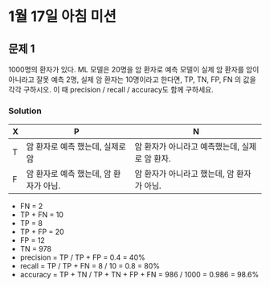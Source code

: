 # 1월 17일 아침 미션 

## 문제 1

1000명의 환자가 있다. ML 모델은 20명을 암 환자로 예측 모델이 실제 암 환자를 암이 아니라고 잘못 예측 2명, 실제 암 환자는 10명이라고 한다면, TP, TN, FP, FN 의 값을 각각 구하시오. 이 때 precision / recall / accuracy도 함께 구하세요.

### Solution

X | P  | N
--- | --- | ---
T | 암 환자로 예측 했는데, 실제로 암 | 암 환자가 아니라고 예측했는데, 실제로 암 환자.
F | 암 환자로 예측 했는데, 암 환자가 아님. | 암 환자가 아니라고 했는데, 암 환자가 아님.

  - FN = 2
  - TP + FN = 10
  - TP = 8
  - TP + FP = 20
  - FP = 12
  - TN = 978
  - precision = TP / TP + FP = 0.4 = 40%
  - recall =  TP / TP + FN = 8 / 10 = 0.8 = 80%
  - accuracy = TP + TN / TP + TN + FP + FN = 986 / 1000 = 0.986 = 98.6%

 
